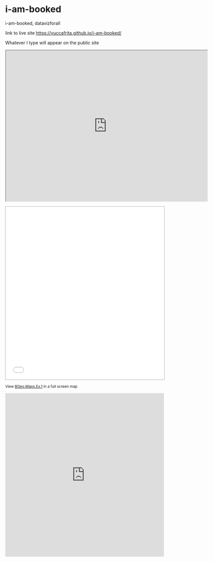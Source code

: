 # i-am-booked
i-am-booked, datavizforall

link to live site https://yuccafrita.github.io/i-am-booked/

Whatever I type will appear on the public site


<iframe src="https://www.google.com/maps/d/embed?mid=1f5JIzAinvYtVDdoQOwTZu38aFSM" width="640" height="480"></iframe>


<p><iframe src="//batchgeo.com/map/6fd7732d8ce62c576f256299cbc1289c" frameborder="0" width="100%" height="550" style="border:1px solid #aaa;"></iframe></p><p><small>View <a href="https://batchgeo.com/map/6fd7732d8ce62c576f256299cbc1289c">BGeo.Maps.Ex.1</a> in a full screen map</small></p>

<iframe width="100%" height="520" frameborder="0" src="https://mamisonga.carto.com/builder/3574e71a-0282-11e7-a0d3-0ee66e2c9693/embed" allowfullscreen webkitallowfullscreen mozallowfullscreen oallowfullscreen msallowfullscreen></iframe>
